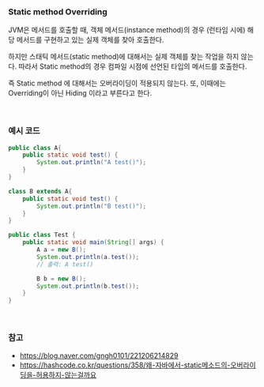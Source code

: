 ### Static method Overriding

JVM은 메서드를 호출할 때, 객체 메서드(instance method)의 경우 (런타임 시에) 해당 메서드를 구현하고 있는 실제 객체를 찾아 호출한다.

하지만 스태틱 메서드(static method)에 대해서는 실제 객체를 찾는 작업을 하지 않는다. 따라서 Static method의 경우 컴파일 시점에 선언된 타입의 메서드를 호출한다. 

즉 Static method 에 대해서는 오버라이딩이 적용되지 않는다. 또, 이때에는 Overriding이 아닌 Hiding 이라고 부른다고 한다.

<br>

### 예시 코드

```java
public class A{
    public static void test() {
        System.out.println("A test()");
    }
}

class B extends A{
    public static void test() {
        System.out.println("B test()");
    }
}

public class Test {
    public static void main(String[] args) {
        A a = new B();
        System.out.println(a.test()); 
        // 출력: A test()

        B b = new B();
        System.out.println(b.test());
    }
}
```

<br>

### 참고
- https://blog.naver.com/gngh0101/221206214829
- https://hashcode.co.kr/questions/358/왜-자바에서-static메소드의-오버라이딩을-허용하지-않는걸까요